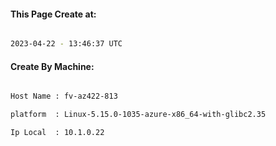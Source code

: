 
   
#### This Page Create at:

```bash

2023-04-22 - 13:46:37 UTC

```

#### Create By Machine:

```bash

Host Name : fv-az422-813

platform  : Linux-5.15.0-1035-azure-x86_64-with-glibc2.35

Ip Local  : 10.1.0.22

```

